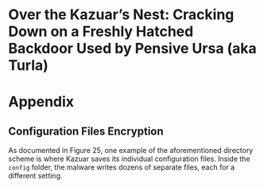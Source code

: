 # Over the Kazuar’s Nest: Cracking Down on a Freshly Hatched Backdoor Used by Pensive Ursa (aka Turla)

# Appendix

## Configuration Files Encryption

As documented in Figure 25, one example of the aforementioned directory scheme is where Kazuar saves its individual configuration files. Inside the `config` folder, the malware writes dozens of separate files, each for a different setting.
